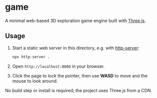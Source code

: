 # game

A minimal web-based 3D exploration game engine built with [Three.js](https://threejs.org/).

## Usage

1. Start a static web server in this directory, e.g. with [http-server](https://www.npmjs.com/package/http-server):

   ```bash
   npx http-server .
   ```

2. Open `http://localhost:8080` in your browser.
3. Click the page to lock the pointer, then use **WASD** to move and the mouse to look around.

No build step or install is required; the project uses Three.js from a CDN.
